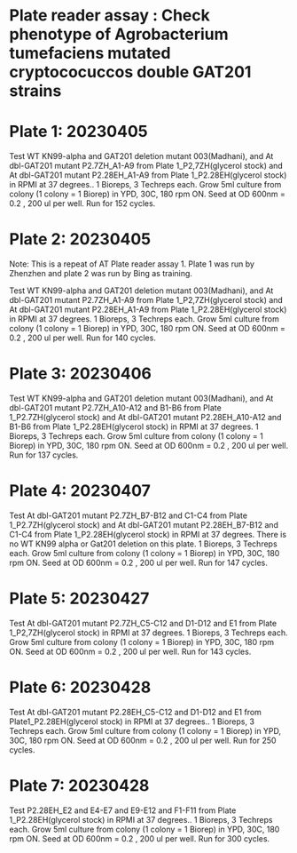 # Plate reader assay : Check phenotype of Agrobacterium tumefaciens mutated cryptococuccos double GAT201 strains

# Plate 1: 20230405
Test WT KN99-alpha and GAT201 deletion mutant 003(Madhani), and At dbl-GAT201 mutant P2.7ZH_A1-A9 from Plate 1_P2,7ZH(glycerol stock) and At dbl-GAT201 mutant P2.28EH_A1-A9 from Plate 1_P2.28EH(glycerol stock) in RPMI at 37 degrees..
1 Bioreps, 3 Techreps each.
Grow 5ml culture from colony (1 colony = 1 Biorep) in YPD, 30C, 180 rpm ON.
Seed at OD 600nm = 0.2 , 200 ul per well.
Run for 152 cycles.

# Plate 2: 20230405
Note: This is a repeat of AT Plate reader assay 1. Plate 1 was run by Zhenzhen and plate 2 was run by Bing as training.

Test WT KN99-alpha and GAT201 deletion mutant 003(Madhani), and At dbl-GAT201 mutant P2.7ZH_A1-A9 from Plate 1_P2,7ZH(glycerol stock) and At dbl-GAT201 mutant P2.28EH_A1-A9 from Plate 1_P2.28EH(glycerol stock) in RPMI at 37 degrees.
1 Bioreps, 3 Techreps each.
Grow 5ml culture from colony (1 colony = 1 Biorep) in YPD, 30C, 180 rpm ON.
Seed at OD 600nm = 0.2 , 200 ul per well.
Run for 140 cycles.

# Plate 3: 20230406
Test WT KN99-alpha and GAT201 deletion mutant 003(Madhani), and At dbl-GAT201 mutant P2.7ZH_A10-A12 and B1-B6 from Plate 1_P2.7ZH(glycerol stock) and At dbl-GAT201 mutant P2.28EH_A10-A12 and B1-B6 from Plate 1_P2.28EH(glycerol stock) in RPMI at 37 degrees.
1 Bioreps, 3 Techreps each.
Grow 5ml culture from colony (1 colony = 1 Biorep) in YPD, 30C, 180 rpm ON.
Seed at OD 600nm = 0.2 , 200 ul per well.
Run for 137 cycles.

# Plate 4: 20230407
Test At dbl-GAT201 mutant P2.7ZH_B7-B12 and C1-C4 from Plate 1_P2.7ZH(glycerol stock) and At dbl-GAT201 mutant P2.28EH_B7-B12 and C1-C4 from Plate 1_P2.28EH(glycerol stock) in RPMI at 37 degrees.
There is no WT KN99 alpha or Gat201 deletion on this plate.
1 Bioreps, 3 Techreps each.
Grow 5ml culture from colony (1 colony = 1 Biorep) in YPD, 30C, 180 rpm ON.
Seed at OD 600nm = 0.2 , 200 ul per well.
Run for 147 cycles.

# Plate 5: 20230427
Test At dbl-GAT201 mutant P2.7ZH_C5-C12 and D1-D12 and E1 from Plate 1_P2,7ZH(glycerol stock) in RPMI at 37 degrees.
1 Bioreps, 3 Techreps each.
Grow 5ml culture from colony (1 colony = 1 Biorep) in YPD, 30C, 180 rpm ON.
Seed at OD 600nm = 0.2 , 200 ul per well.
Run for 143 cycles.

# Plate 6: 20230428
Test At dbl-GAT201 mutant P2.28EH_C5-C12 and D1-D12 and E1 from Plate1_P2.28EH(glycerol stock) in RPMI at 37 degrees..
1 Bioreps, 3 Techreps each.
Grow 5ml culture from colony (1 colony = 1 Biorep) in YPD, 30C, 180 rpm ON.
Seed at OD 600nm = 0.2 , 200 ul per well.
Run for 250 cycles.

# Plate 7: 20230428
Test  P2.28EH_E2 and E4-E7 and E9-E12 and F1-F11  from Plate 1_P2.28EH(glycerol stock) in RPMI at 37 degrees..
1 Bioreps, 3 Techreps each.
Grow 5ml culture from colony (1 colony = 1 Biorep) in YPD, 30C, 180 rpm ON.
Seed at OD 600nm = 0.2 , 200 ul per well.
Run for 300 cycles.

